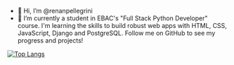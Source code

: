 - 👋 Hi, I’m @renanpellegrini
- 🌱 I’m currently a student in EBAC's "Full Stack Python Developer" course. I'm learning the skills to build robust web apps with HTML, CSS, JavaScript, Django and PostgreSQL. Follow me on GitHub to see my progress and projects!


[![Top Langs](https://github-readme-stats.vercel.app/api/top-langs/?username=renanpellegrini&layout=compact&theme=github_dark)](https://github.com/anuraghazra/github-readme-stats)




<!---
renanpellegrini/renanpellegrini is a ✨ special ✨ repository because its `README.md` (this file) appears on your GitHub profile.
You can click the Preview link to take a look at your changes.
--->
